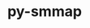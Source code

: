 ---
title: "py-smmap"
layout: cache
categories: [package, develop]
meta: {"versions": ["5.0.0"], "compilers": ["gcc@=7.3.1"], "oss": ["amzn2"], "platforms": ["linux"], "targets": ["aarch64", "neoverse_n1", "x86_64_v3"], "stacks": ["aws-isc", "aws-isc-aarch64", "root"], "num_specs": 7, "num_specs_by_stack": {"aws-isc-aarch64": 4, "root": 7, "aws-isc": 3}}
spec_details: [{"hash": "dkvqjwbzgy24q2zvu5wby5ydpww65wu6", "compiler": "gcc@=7.3.1", "versions": ["5.0.0"], "os": "amzn2", "platform": "linux", "target": "aarch64", "variants": ["build_system=python_pip"], "stacks": ["aws-isc-aarch64", "root"], "size": "-", "tarball": "https://binaries.spack.io/develop/build_cache/linux-amzn2-aarch64/gcc-7.3.1/py-smmap-5.0.0/linux-amzn2-aarch64-gcc-7.3.1-py-smmap-5.0.0-dkvqjwbzgy24q2zvu5wby5ydpww65wu6.spack"}, {"hash": "26fs2sef3i7zhth3h4cvbsje5vf6uogu", "compiler": "gcc@=7.3.1", "versions": ["5.0.0"], "os": "amzn2", "platform": "linux", "target": "aarch64", "variants": ["build_system=python_pip"], "stacks": ["aws-isc-aarch64", "root"], "size": "-", "tarball": "https://binaries.spack.io/develop/build_cache/linux-amzn2-aarch64/gcc-7.3.1/py-smmap-5.0.0/linux-amzn2-aarch64-gcc-7.3.1-py-smmap-5.0.0-26fs2sef3i7zhth3h4cvbsje5vf6uogu.spack"}, {"hash": "uzs7gfp4ifvkkpahundwkcygnfdwvs7n", "compiler": "gcc@=7.3.1", "versions": ["5.0.0"], "os": "amzn2", "platform": "linux", "target": "neoverse_n1", "variants": ["build_system=python_pip"], "stacks": ["aws-isc-aarch64", "root"], "size": "-", "tarball": "https://binaries.spack.io/develop/build_cache/linux-amzn2-neoverse_n1/gcc-7.3.1/py-smmap-5.0.0/linux-amzn2-neoverse_n1-gcc-7.3.1-py-smmap-5.0.0-uzs7gfp4ifvkkpahundwkcygnfdwvs7n.spack"}, {"hash": "g6grjgp4xm2p5qusoo4chvxhkx73zqsj", "compiler": "gcc@=7.3.1", "versions": ["5.0.0"], "os": "amzn2", "platform": "linux", "target": "neoverse_n1", "variants": ["build_system=python_pip"], "stacks": ["aws-isc-aarch64", "root"], "size": "-", "tarball": "https://binaries.spack.io/develop/build_cache/linux-amzn2-neoverse_n1/gcc-7.3.1/py-smmap-5.0.0/linux-amzn2-neoverse_n1-gcc-7.3.1-py-smmap-5.0.0-g6grjgp4xm2p5qusoo4chvxhkx73zqsj.spack"}, {"hash": "zuli35xzznfub3qbemzpkvr3cz73q7ws", "compiler": "gcc@=7.3.1", "versions": ["5.0.0"], "os": "amzn2", "platform": "linux", "target": "x86_64_v3", "variants": ["build_system=python_pip"], "stacks": ["root", "aws-isc"], "size": "-", "tarball": "https://binaries.spack.io/develop/build_cache/linux-amzn2-x86_64_v3/gcc-7.3.1/py-smmap-5.0.0/linux-amzn2-x86_64_v3-gcc-7.3.1-py-smmap-5.0.0-zuli35xzznfub3qbemzpkvr3cz73q7ws.spack"}, {"hash": "qzhnlvdpz4p7h4kyji5tha6h2axu5m5y", "compiler": "gcc@=7.3.1", "versions": ["5.0.0"], "os": "amzn2", "platform": "linux", "target": "x86_64_v3", "variants": ["build_system=python_pip"], "stacks": ["root", "aws-isc"], "size": "-", "tarball": "https://binaries.spack.io/develop/build_cache/linux-amzn2-x86_64_v3/gcc-7.3.1/py-smmap-5.0.0/linux-amzn2-x86_64_v3-gcc-7.3.1-py-smmap-5.0.0-qzhnlvdpz4p7h4kyji5tha6h2axu5m5y.spack"}, {"hash": "z3zpiyyfifj26kdof7csqzzimid7n4xd", "compiler": "gcc@=7.3.1", "versions": ["5.0.0"], "os": "amzn2", "platform": "linux", "target": "x86_64_v3", "variants": ["build_system=python_pip"], "stacks": ["root", "aws-isc"], "size": "-", "tarball": "https://binaries.spack.io/develop/build_cache/linux-amzn2-x86_64_v3/gcc-7.3.1/py-smmap-5.0.0/linux-amzn2-x86_64_v3-gcc-7.3.1-py-smmap-5.0.0-z3zpiyyfifj26kdof7csqzzimid7n4xd.spack"}]
---